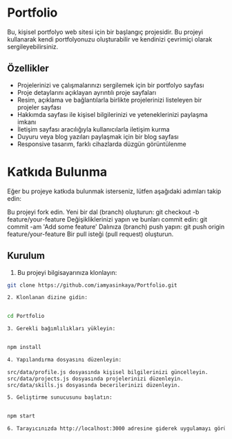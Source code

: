 # Portfolio

Bu, kişisel portfolyo web sitesi için bir başlangıç projesidir. Bu projeyi kullanarak kendi portfolyonuzu oluşturabilir ve kendinizi çevrimiçi olarak sergileyebilirsiniz.

## Özellikler

- Projelerinizi ve çalışmalarınızı sergilemek için bir portfolyo sayfası
- Proje detaylarını açıklayan ayrıntılı proje sayfaları
- Resim, açıklama ve bağlantılarla birlikte projelerinizi listeleyen bir projeler sayfası
- Hakkımda sayfası ile kişisel bilgilerinizi ve yeteneklerinizi paylaşma imkanı
- İletişim sayfası aracılığıyla kullanıcılarla iletişim kurma
- Duyuru veya blog yazıları paylaşmak için bir blog sayfası
- Responsive tasarım, farklı cihazlarda düzgün görüntülenme

# Katkıda Bulunma
Eğer bu projeye katkıda bulunmak isterseniz, lütfen aşağıdaki adımları takip edin:

Bu projeyi fork edin.
Yeni bir dal (branch) oluşturun: git checkout -b feature/your-feature
Değişikliklerinizi yapın ve bunları commit edin: git commit -am 'Add some feature'
Dalınıza (branch) push yapın: git push origin feature/your-feature
Bir pull isteği (pull request) oluşturun.

## Kurulum

1. Bu projeyi bilgisayarınıza klonlayın:

```bash
git clone https://github.com/iamyasinkaya/Portfolio.git

2. Klonlanan dizine gidin:


cd Portfolio

3. Gerekli bağımlılıkları yükleyin:


npm install

4. Yapılandırma dosyasını düzenleyin:

src/data/profile.js dosyasında kişisel bilgilerinizi güncelleyin.
src/data/projects.js dosyasında projelerinizi düzenleyin.
src/data/skills.js dosyasında becerilerinizi düzenleyin.

5. Geliştirme sunucusunu başlatın:


npm start

6. Tarayıcınızda http://localhost:3000 adresine giderek uygulamayı görüntüleyin.



